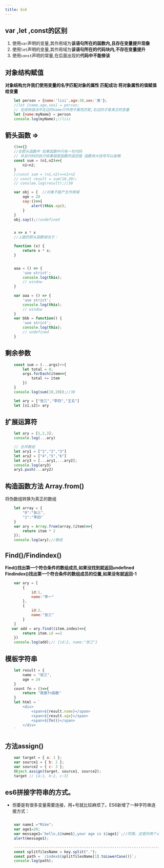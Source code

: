 ```yaml
---
title: Es6
---
```

## var ,let ,const的区别
1. 使用`var`声明的变量,其作用域为**该语句所在的函数内,且存在变量提升现像**
2. 使用`let`声明的变量,其作用域为**该语句所在的代码块内,不存在变量提升**
3. 使用`const`声明的常量,在后面出现的**代码中不能修该**

## 对象结构赋值
**对象结构允许我们使用变量的名字匹配对象的属性 匹配成功 将对象属性的值赋值给变量**

```js
    let person = {name:'lisi',age:30,sex:'男'};
    //let {name,age,sex} = person;
    // 在结构语法中左边的name只作用于属性匹配,右边的才是真正的变量
    let {name:myName} = person
    console.log(myName);//lisi
```

## 箭头函数 =>

```js
    ()=>{}
    //在箭头函数中 如果函数中只有一句代码
    // 并且代码的执行结果就是函数的返回值 函数体大括号可以省略
    const sum = (n1,n2)=>{
        n1+n2;
    }
    //const sum = (n1,n2)=>n1+n2
    // const result = sum(10,20);
    // consloe.log(result);//30
```

```js
    var obj = {  //对象不能产生作用域
        age = 20
        say:()=>{
            alert(this.age);
        }
    }
    obj.say();//undefined
```


```js

    x => x * x
    //上面的箭头函数相当于：

    function (x) {
        return x * x;
    }

```


```js

    aaa = () => {
        'use strict';
        console.log(this);
        // window
    }
 
    var aaa = () => {
        'use strict';
        console.log(this);
        // window
    }
    var bbb = function() {
        'use strict';
        console.log(this);
        // undefined
    }

```

## 剩余参数
```js
    const sum = (...args)+>{
        let total = 0;
        args.forEach(item=>{
            total += item
        })
    }
    console.log(sum(10,20));//30
```
```js
    let ary = ["张三","李四","王五"]
    let [s1,s2]= ary
```

## 扩展运算符
```js
    let ary = [1,2,3];
    console.log(...ary)
```
```js
    // 合并数组
    let ary1 = ["1","2","3"]
    let ary2 = ["4","5","6"]
    let ary3 = [...ary1,...ary2];
    console.log(ary3)
    ary1.push(...ary2)
```

## 构造函数方法 Array.from()
将伪数组转换为真正的数组
```js
    let array = {
        "0":"张三",
        "1":"李四"
    }
    var ary = Array.from(array,(item)=>{
        return item * 2
    });
    console.log(ary);//数组
```

## Find()/Findindex()  
**Find()找出第一个符合条件的数组成员,如果没找到就返回undefined**
**Findindex()找出第一个符合条件的数组成员的位置,如果没有就返回-1**
```js
    var ary = [
        {
            id:1,
            name:"李一"
        },
        {
            id:2,
            name:"张三"
        }
    ]
   var add = ary.find((item,index)=>{
        return item.id ==2
    })
    console.log(add);// {id:2, name:"张三"}
```

## 模板字符串
```js
    let result = {
        name = "张三",
        age = 24
    }
    cosnt fn = ()=>{
        return "我是fn函数"
    }
    let html = `
        <div>
            <span>${result.name}</span>
            <span>${result.age}</span>
            <span>${fn()}</span>
        </div>
    `
```
## 方法assign()
```js
    var target = { a: 1 };
    var source1 = { b: 2 };
    var source2 = { c: 3 };
    Object.assign(target, source1, source2);
    target // {a:1, b:2, c:3}
```


## es6拼接字符串的方式。

+ 但要是有很多变量需要连接，用+号就比较麻烦了。ES6新增了一种字符串连接方式：

```js

    var name1 ="Mike";
    var age1=20;
    var message1=`hello,${name1},your age is ${age1}`;//同理，这里的两个点是键盘上数字键1左边的按键，而不是单引号哦
    alert(message1);

    -------------------------------------------------------------------------
    const splitfilesName = key.split(".");
    const path = `/index${splitfilesName[1].toLowerCase()}`;
    console.log(path);
```